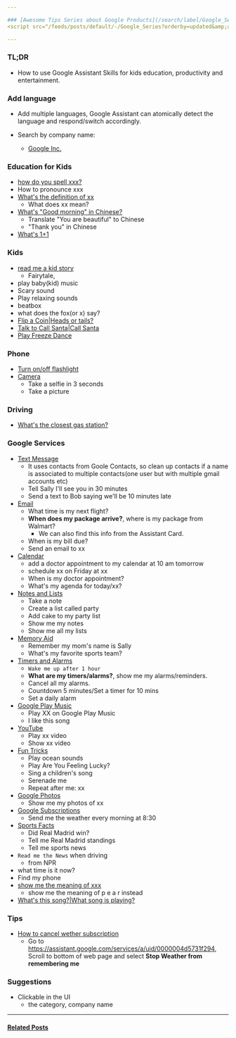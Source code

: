 ```yaml
---

### [Awesome Tips Series about Google Products](/search/label/Google_Series){target="blank"}
<script src="/feeds/posts/default/-/Google_Series?orderby=updated&amp;alt=json-in-script&amp;callback=series&amp;max-results=20"></script>

---
```


### TL;DR
- How to use Google Assistant Skills for kids education, productivity and entertainment.

### Add language
- Add multiple languages, Google Assistant can atomically detect the language and respond/switch accordingly.

- Search by company name:
  - [Google Inc.](https://assistant.google.com/explore/search?q=Google%20Inc.&hl=en-US)

### Education for Kids
- [how do you spell xxx?](https://assistant.google.com/services/a/uid/000000e4c6db9440?hl=en-US)
- How to pronounce xxx
- [What's the definition of xx](https://assistant.google.com/services/a/uid/000000e3622a1d56)
  - What does xx mean?
- [What's "Good morning" in Chinese?](https://assistant.google.com/services/a/uid/000000646f8dafcb)
  - Translate "You are beautiful" to Chinese
  - "Thank you" in Chinese
- [What's 1+1](https://assistant.google.com/services/a/uid/0000003516718522)


### Kids
- [read me a kid story](https://assistant.google.com/services/a/uid/000000c5881be3a7)
  - Fairytale,   
- play baby(kid) music
- Scary sound
- Play relaxing sounds
- beatbox
- what does the fox(or x) say?
- [Flip a Coin|Heads or tails?](https://assistant.google.com/services/a/uid/000000d986e0a28a)
- [Talk to Call Santa|Call Santa](https://assistant.google.com/services/a/uid/000000340009b723)
- [Play Freeze Dance](https://assistant.google.com/services/a/uid/000000a9bacfece4)

### Phone
- [Turn on/off flashlight](https://assistant.google.com/services/a/uid/000000614e279937)
- [Camera](https://assistant.google.com/services/a/uid/0000005a5ffbd033)
  - Take a selfie in 3 seconds
  - Take a picture

### Driving
- [What's the closest gas station?](https://assistant.google.com/services/a/uid/000000a013ef975c)

### Google Services
- [Text Message](https://assistant.google.com/services/a/uid/0000005cd4fdc7d3)
  - It uses contacts from Goole Contacts, so clean up contacts if a name is associated to multiple contacts(one user but with multiple gmail accounts etc)
  - Tell Sally I'll see you in 30 minutes
  - Send a text to Bob saying we'll be 10 minutes late
- [Email](https://assistant.google.com/services/a/uid/000000a4618d362f)
  - What time is my next flight?
  - **When does my package arrive?**, where is my package from Walmart?
    - We can also find this info from the Assistant Card.
  - When is my bill due?
  - Send an email to xx
- [Calendar](https://assistant.google.com/services/a/uid/0000000553572ba4)
  - add a doctor appointment to my calendar at 10 am tomorrow
  - schedule xx on Friday at xx
  - When is my doctor appointment?
  - What's my agenda for today/xx?
- [Notes and Lists](https://assistant.google.com/services/a/uid/0000005a7ce396b7)
  - Take a note
  - Create a list called party
  - Add cake to my party list
  - Show me my notes
  - Show me all my lists
- [Memory Aid](https://assistant.google.com/services/a/uid/00000057db8d1897)
  - Remember my mom's name is Sally
  - What's my favorite sports team?
- [Timers and Alarms](https://assistant.google.com/services/a/uid/0000005d8a63d90c)
  - `Wake me up after 1 hour`
  - **What are my timers/alarms?**, show me my alarms/reminders.
  - Cancel all my alarms.
  - Countdown 5 minutes/Set a timer for 10 mins
  - Set a daily alarm
- [Google Play Music](https://assistant.google.com/services/a/uid/000000d8bfc5c546)
  - Play XX on Google Play Music
  - I like this song
- [YouTube](https://assistant.google.com/services/a/uid/000000a67d5eb54e)
  - Play xx video
  - Show xx video
- [Fun Tricks](https://assistant.google.com/services/a/uid/00000038e95bb789)
  - Play ocean sounds
  - Play Are You Feeling Lucky?
  - Sing a children's song
  - Serenade me
  - Repeat after me: xx
- [Google Photos](https://assistant.google.com/services/a/uid/000000ea57b4849c)
  - Show me my photos of xx
- [Google Subscriptions](https://assistant.google.com/services/a/uid/00000013e22bcc65)
  - Send me the weather every morning at 8:30
- [Sports Facts](https://assistant.google.com/services/a/uid/000000479dfb1490)
  - Did Real Madrid win?
  - Tell me Real Madrid standings
  - Tell me sports news
- ```Read me the News``` when driving
  - from NPR
- what time is it now?
- Find my phone
- [show me the meaning of xxx](https://www.reddit.com/r/Android/comments/ajccmv/lpt_you_can_spell_words_for_google_assistant/)
  - show me the meaning of p e a r instead
- [What's this song?|What song is playing?](https://assistant.google.com/services/a/uid/00000024216d4bb8)

### Tips
- [How to cancel wether subscription](https://support.google.com/assistant/thread/1841677)
  - Go to https://assistant.google.com/services/a/uid/0000004d5731f294, Scroll to bottom of web page and select **Stop Weather from remembering me**


### Suggestions
- Clickable in the UI
  - the category, company name
<!-- - [MacAssistant](https://github.com/vanshg/MacAssistant) -->

---
#### [Related Posts](/search/label/Google)<a name="related"></a>
<script src="/feeds/posts/default/-/Google?orderby=updated&amp;alt=json-in-script&amp;callback=weightedRandomRelatedPosts&amp;max-results=20"></script>